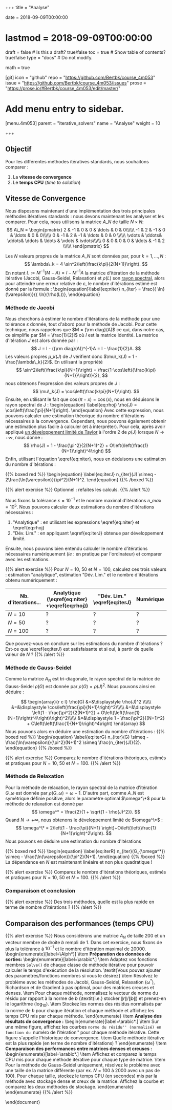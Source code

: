 +++
title = "Analyse"

date = 2018-09-09T00:00:00
# lastmod = 2018-09-09T00:00:00

draft = false  # Is this a draft? true/false
toc = true  # Show table of contents? true/false
type = "docs"  # Do not modify.

math = true

[git]
  icon = "github"
  repo = "https://github.com/Bertbk/course_4m053"
  issue = "https://github.com/Bertbk/course_4m053/issues"
  prose = "https://prose.io/#Bertbk/course_4m053/edit/master/"

# Add menu entry to sidebar.
[menu.4m053]
  parent = "iterative_solvers"
  name = "Analyse"
  weight = 10

+++

## Objectif

Pour les différentes méthodes itératives standards, nous souhaitons comparer :

1. La **vitesse de convergence** 
2. Le **temps CPU** (*time to solution*)

## Vitesse de Convergence

Nous disposons maintenant d'une implémentation des trois principales méthodes itératives standards : nous devons maintenant les analyser et les comparer. Pour cela, nous utilisons la matrice $A\_N$ de taille $N\times N$:
$$
A\_N =
\begin{pmatrix}
  2 & -1 & 0 & 0 & \ldots & 0 & 0\\\\\\
  -1 & 2 & -1 &  0 & \ldots & 0 & 0\\\\\\
    0 & -1 & 2 & -1 & \ldots & 0 & 0 \\\\\\
    \vdots & \ddots& \ddots& \ddots & \ldots & \vdots  & \vdots\\\\\\
    0 & 0 & 0 & 0 & \ldots & -1 & 2 \\\\\\
\end{pmatrix}
$$

Les $N$ valeurs propres de la matrice $A\_N$ sont données par, pour $k=1,\ldots, N$ :
$$
\lambda\_k = 4 \sin^2\left(\frac{k\pi}{2(N+1)}\right).
$$
En notant $L :=M^{-1}(M - A) = I - M^{-1}A$ la matrice d'itération de la méthode itérative (Jacobi, Gauss-Seidel, Relaxation) et $\rho(L)$ son [rayon spectral](https://en.wikipedia.org/wiki/Spectral_radius), alors pour atteindre une erreur relative de $\varepsilon$, le nombre d'itérations estimé est donné par la formule :
\begin{equation}\label{eq:niter}
  n_{iter} = \frac{{ \ln}(\varepsilon)}{{ \ln}(\rho(L))},
\end{equation}



### Méthode de Jacobi

Nous cherchons à estimer le nombre d'itérations de la méthode pour une tolérance $\varepsilon$ donnée, tout d'abord pour la méthode de Jacobi. Pour cette technique, nous rappelons que $M = {\rm diag}(A)$ ce qui, dans notre cas, ce simplifie par $M = \frac{1}{2}I$ où $I$ est la matrice identité. La matrice d'itération $J$ est alors donnée par :
$$
J = I - ({\rm diag}(A))^{-1}A = I - \frac{1}{2}A.
$$ 
Les valeurs propres $\mu\_k(J)$ de $J$ vérifient donc $\mu\_k(J) = 1 -\frac{\lambda\_k}{2}$. En utilisant la propriété 
$$
\sin^2\left(\frac{k\pi}{N+1}\right) = \frac{1-\cos\left({\frac{k\pi}{N+1}}\right)}{2},
$$
nous obtenons l'expression des valeurs propres de $J$ :
$$
\mu\_k(J) = \cos\left(\frac{k\pi}{N+1}\right).
$$
Ensuite, en utilisant le fait que $\cos(\pi - x) = \cos(x)$, nous en déduisons le rayon spectral de $J$ :
\begin{equation}
\label{eq:rhoj}
\rho(J) = \cos\left(\frac{\pi}{N+1}\right).
\end{equation}
Avec cette expression, nous pouvons calculer une estimation théorique du nombre d'itérations nécessaires à la convergence. Cependant, nous pouvons également obtenir une estimation plus facile à calculer (et à interpréter). Pour cela, après avoir appliqué [un développement limité de Taylor](http://www.h-k.fr/publications/data/adc.ps__annexes.maths.pdf) à l'ordre 2 de $\rho(J)$ lorsque $N\to+\infty$, nous donne :
$$
\rho(J) = 1 - \frac{\pi^2}{2(N+1)^2} + O\left(\left(\frac{1}{N+1}\right)^4\right)
$$
Enfin, utilisant l'équation \eqref{eq:niter}, nous en déduisons une estimation du nombre d'itérations :

{{% boxed red %}}
\begin{equation}
\label{eq:iterJ}
n\_{iter}(J) \simeq - 2\frac{\ln(\varepsilon)}{\pi^2}(N+1)^2.
\end{equation}
{{% /boxed %}}

{{% alert exercise %}}
Optionnel : refaites les calculs.
{{% /alert %}}

Nous fixons la tolérance $\varepsilon = 10^{-1}$ et le nombre maximal d'itérations $n\_{max} = 10^5$. Nous pouvons calculer deux estimations du nombre d'itérations nécessaires : 

1. "Analytique" : en utilisant les expressions \eqref{eq:niter} et \eqref{eq:rhoj}
2. "Dév. Lim." : en appliquant \eqref{eq:iterJ} obtenue par développement limité. 

Ensuite, nous pouvons bien entendu calculer le nombre d'itérations nécessaires numériquement (*ie* : en pratique par l'ordinateur) et comparer avec les estimations.

{{% alert exercise %}}
Pour $N=10$, $50$ et $N=100$, calculez ces trois valeurs : estimation "analytique", estimation "Dév. Lim." et le nombre d'itérations obtenu numériquement :

| Nb. d'iterations...   | Analytique (\eqref{eq:niter} +\eqref{eq:rhoj})  | "Dév. Lim." \eqref{eq:iterJ}   | Numérique  |
| --- | --- | --- | --- |
| $N = 10$    | ?  | ? |?  |
| $N = 50$    | ? | ? | ? |
| $N = 100$    | ? |?  | ? |

Que pouvez-vous en conclure sur les estimations du nombre d'itérations ? Est-ce que \eqref{eq:iterJ} est satisfaisante et si oui, à partir de quelle valeur de $N$ ? 
{{% /alert %}}


### Méthode de Gauss-Seidel

Comme la matrice $A_N$ est tri-diagonale, le rayon spectral de la matrice de Gauss-Seidel $\rho(G)$ est donnée par $\rho(G) = \rho(J)^2$. Nous pouvons ainsi en déduire :

$$
\begin{array}{r c l}
\rho(G) &=&\displaystyle \rho(J)^2 \\\\\\
&=&\displaystyle \cos\left(\frac{\pi}{N+1}\right)^2\\\\\\
&=&\displaystyle  \left(1 - \frac{\pi^2}{2(N+1)^2} + O\left(\left(\frac{1}{N+1}\right)^4\right)\right)^2\\\\\\
&=&\displaystyle  1 - \frac{\pi^2}{(N+1)^2} + O\left(\left(\frac{1}{N+1}\right)^4\right)
\end{array}
$$
Nous pouvons alors en déduire une estimation du nombre d'itérations :
{{% boxed red %}}
\begin{equation}
\label{eq:iterG}
n\_{iter}(G) \simeq - \frac{\ln(\varepsilon)}{\pi^2}(N+1)^2 \simeq \frac{n\_{iter}(J)}{2}.
\end{equation}
{{% /boxed %}}

{{% alert exercise %}}
Comparez le nombre d'itérations théoriques, estimés et pratiques pour $N=10$, $50$ et $N=100$.
{{% /alert %}}


### Méthode de Relaxation

Pour la méthode de relaxation, le rayon spectral de la matrice d'itération $G\_{\omega}$ est donnée par $\rho(G\_{\omega}) = \omega - 1$. D'autre part, comme $A\_N$ est symétrique définie positive, alors le paramètre optimal $\omega^\*$ pour la méthode de relaxation est donné par
$$
\omega^* = \frac{2}{1 + \sqrt{1 - \rho(J)^2}}.
$$
Quand $N\to+\infty$, nous obtenons le développement limité de $\omega^\*$ :
$$
\omega^\* = 2\left(1 - \frac{\pi}{N+1}  \right)+O\left(\left(\frac{1}{N+1}\right)^2\right).
$$
Nous pouvons en déduire une estimation du nombre d'itérations

{{% boxed red %}}
\begin{equation}
\label{eq:iterR}
n\_{iter}(G\_{\omega^\*}) \simeq - \frac{\ln(\varepsilon)}{\pi^2}(N+1).
\end{equation}
{{% /boxed %}}
La dépendance en $N$ est maintenant linéaire et non plus quadratique !

{{% alert exercise %}}
Comparez le nombre d'itérations théoriques, estimés et pratiques pour $N=10$, $50$ et $N=100$.
{{% /alert %}}

### Comparaison et conclusion

{{% alert exercise %}}
Des trois méthodes, quelle est la plus rapide en terme de nombre d'itérations ?
{{% /alert %}}


<!--
### Méthode de Richardson

Pour une matrice définie positive, le pas optimal $\alpha$ est donné par
$$
\alpha = \frac{2}{\lambda_{min} + \lambda_{max}},
$$
où $\lambda_{min}$ et $\lambda_{max}$ sont respectivement les plus petites et plus grandes valeurs propres de la matrice du système linéaire.

{{% alert exercise %}}
Calculez analytiquement le pas optimal $\alpha$ et, à l'aide des calculs précédents, en déduire le comportement de la méthode de Richardson.
{{% /alert %}}

-->

## Comparaison des performances (temps CPU)

{{% alert exercise %}}
 Nous considérons une matrice $A_N$ de taille $200$ et un vecteur membre de droite $b$ rempli de $1$. Dans cet exercice, nous fixons de plus la tolérance à $10^{-1}$ et le nombre d'itération maximal de 20000.
\begin{enumerate}[label=\Alph*)]
\item **Préparation des données de sorties:**
\begin{enumerate}[label=\arabic*.]
\item Adaptez vos fonctions membres `Solve()` de chaque classe de méthode itérative pour pouvoir calculer le temps d'exécution de la résolution. \textit{Vous pouvez ajouter des paramètres/fonctions membres si vous le désirez}
\item Résolvez le problème avec les méthodes de Jacobi, Gauss-Seidel, Relaxation ($\omega^*$), Richardson et de Gradient à pas optimal, pour des matrices creuses et denses.
\item Pour chaque méthode, normalisez le vecteur de norme du résidu par rapport à la norme de $b$ (\textit{i.e.} stocker $\|r\|/\|b\|$) et prenez-en le logarithme ($\log_{10}$).
\item Stockez les normes des résidus normalisés par la norme de $b$ pour chaque itération et chaque méthode et affichez les temps CPU mis par chaque méthode.
\end{enumerate}
\item **Analyse des résultats de convergence :**
\begin{enumerate}[label=\arabic*.]
\item Sur une même figure, affichez les courbes ``norme du résidu'' (normalisé) en fonction du ``numéro de l'itération'' pour chaque méthode itérative. Cette figure s'appelle l'historique de convergence.
\item Quelle méthode itérative est la plus rapide (en terme de nombre d'itérations) ?
\end{enumerate}
\item **Comparaison des performances entre matrices denses et creuses :**
\begin{enumerate}[label=\arabic*.]
\item Affichez et comparez le temps CPU mis pour chaque méthode itérative pour chaque type de matrice.
\item Pour la méthode de Gauss-Seidel uniquement, résolvez le problème avec une taille de la matrice différente (par ex. $N=100$ à $2000$ avec un pas de $100$). Pour chaque taille, stockez le temps CPU (en secondes) mis par la méthode avec stockage dense et creux de la matrice. Affichez la courbe et comparez les deux méthodes de stockage.
\end{enumerate}
\end{enumerate}
{{% /alert %}}


\end{document}
